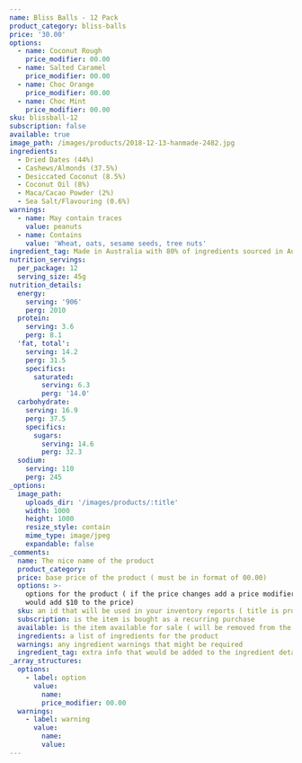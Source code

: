 ```yaml
---
name: Bliss Balls - 12 Pack
product_category: bliss-balls
price: '30.00'
options:
  - name: Coconut Rough
    price_modifier: 00.00
  - name: Salted Caramel
    price_modifier: 00.00
  - name: Choc Orange
    price_modifier: 00.00
  - name: Choc Mint
    price_modifier: 00.00
sku: blissball-12
subscription: false
available: true
image_path: /images/products/2018-12-13-hanmade-2482.jpg
ingredients:
  - Dried Dates (44%)
  - Cashews/Almonds (37.5%)
  - Desiccated Coconut (8.5%)
  - Coconut Oil (8%)
  - Maca/Cacao Powder (2%)
  - Sea Salt/Flavouring (0.6%)
warnings:
  - name: May contain traces
    value: peanuts
  - name: Contains
    value: 'Wheat, oats, sesame seeds, tree nuts'
ingredient_tag: Made in Australia with 80% of ingredients sourced in Australia
nutrition_servings:
  per_package: 12
  serving_size: 45g
nutrition_details:
  energy:
    serving: '906'
    perg: 2010
  protein:
    serving: 3.6
    perg: 8.1
  'fat, total':
    serving: 14.2
    perg: 31.5
    specifics:
      saturated:
        serving: 6.3
        perg: '14.0'
  carbohydrate:
    serving: 16.9
    perg: 37.5
    specifics:
      sugars:
        serving: 14.6
        perg: 32.3
  sodium:
    serving: 110
    perg: 245
_options:
  image_path:
    uploads_dir: '/images/products/:title'
    width: 1000
    height: 1000
    resize_style: contain
    mime_type: image/jpeg
    expandable: false
_comments:
  name: The nice name of the product
  product_category:
  price: base price of the product ( must be in format of 00.00)
  options: >-
    options for the product ( if the price changes add a price modifier +10.00
    would add $10 to the price)
  sku: an id that will be used in your inventory reports ( title is probably good )
  subscription: is the item is bought as a recurring purchase
  available: is the item available for sale ( will be removed from the site )
  ingredients: a list of ingredients for the product
  warnings: any ingredient warnings that might be required
  ingredient_tag: extra info that would be added to the ingredient details
_array_structures:
  options:
    - label: option
      value:
        name:
        price_modifier: 00.00
  warnings:
    - label: warning
      value:
        name:
        value:
---
```



